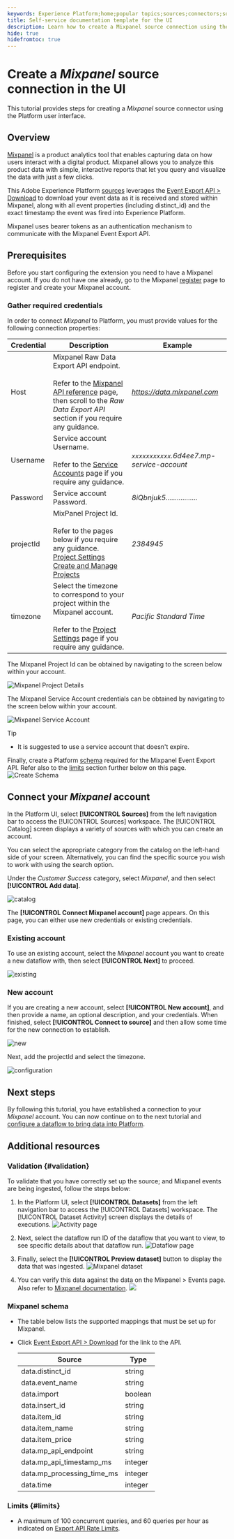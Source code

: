 ```yaml
---
keywords: Experience Platform;home;popular topics;sources;connectors;source connectors;sources sdk;sdk;SDK
title: Self-service documentation template for the UI
description: Learn how to create a Mixpanel source connection using the Adobe Experience Platform UI.
hide: true
hidefromtoc: true
---
```

# Create a *Mixpanel* source connection in the UI

This tutorial provides steps for creating a *Mixpanel* source connector using the Platform user interface.

## Overview

[Mixpanel](https://www.mixpanel.com) is a product analytics tool that enables capturing data on how users interact with a digital product. Mixpanel allows you to analyze this product data with simple, interactive reports that let you query and visualize the data with just a few clicks.

This Adobe Experience Platform [sources](https://experienceleague.adobe.com/docs/experience-platform/sources/home.html?lang=en) leverages the [Event Export API > Download](https://developer.mixpanel.com/reference/raw-event-export) to download your event data as it is received and stored within Mixpanel, along with all event properties (including distinct_id) and the exact timestamp the event was fired into Experience Platform.

Mixpanel uses bearer tokens as an authentication mechanism to communicate with the Mixpanel Event Export API.

## Prerequisites

Before you start configuring the extension you need to have a Mixpanel account. If you do not have one already, go to the Mixpanel [register](https://mixpanel.com/register/) page to register and create your Mixpanel account.

### Gather required credentials

In order to connect *Mixpanel* to Platform, you must provide values for the following connection properties:

| Credential | Description | Example |
| --- | --- | --- |
| Host | Mixpanel Raw Data Export API endpoint. <br/><br/>Refer to the [Mixpanel API reference](https://developer.mixpanel.com/reference/overview) page, then scroll to the *Raw Data Export API* section if you require any guidance. | *https://data.mixpanel.com*|
| Username | Service account Username. <br/><br/>Refer to the [Service Accounts](https://developer.mixpanel.com/reference/service-accounts#authenticating-with-a-service-account) page if you require any guidance. | *`xxxxxxxxxxx`.6d4ee7.mp-service-account* |
| Password | Service account Password. | *8iQbnjuk5.................* |
| projectId | MixPanel Project Id. <br/><br/>Refer to the pages below if you require any guidance. <br/>[Project Settings](https://help.mixpanel.com/hc/en-us/articles/115004490503-Project-Settings) <br/>[Create and Manage Projects](https://help.mixpanel.com/hc/en-us/articles/115004505106-Create-and-Manage-Projects) | *2384945* |
| timezone | Select the timezone to correspond to your project within the Mixpanel account. <br/><br/>Refer to the [Project Settings](https://help.mixpanel.com/hc/en-us/articles/115004490503-Project-Settings) page if you require any guidance.| *Pacific Standard Time* |

The Mixpanel Project Id can be obtained by navigating to the screen below within your account.

![Mixpanel Project Details](../../../../images/tutorials/create/mixpanel-export-events/mixpanel-project-settings.png?lang=en)

The Mixpanel Service Account credentials can be obtained by navigating to the screen below within your account.

![Mixpanel Service Account](../../../../images/tutorials/create/mixpanel-export-events/mixpanel-service-account.png?lang=en)

>[!TIP]
>
>* It is suggested to use a service account that doesn't expire.

Finally, create a Platform [schema](https://experienceleague.adobe.com/docs/experience-platform/xdm/schema/composition.html) required for the Mixpanel Event Export API. Refer also to the [limits](#limits) section further below on this page.
![Create Schema](../../../../images/tutorials/create/mixpanel-export-events/schema.png?lang=en)

## Connect your *Mixpanel* account

In the Platform UI, select **[!UICONTROL Sources]** from the left navigation bar to access the [!UICONTROL Sources] workspace. The [!UICONTROL Catalog] screen displays a variety of sources with which you can create an account.

You can select the appropriate category from the catalog on the left-hand side of your screen. Alternatively, you can find the specific source you wish to work with using the search option.

Under the *Customer Success* category, select *Mixpanel*, and then select **[!UICONTROL Add data]**.

![catalog](../../../../images/tutorials/create/mixpanel-export-events/catalog.png?lang=en)

The **[!UICONTROL Connect Mixpanel account]** page appears. On this page, you can either use new credentials or existing credentials.

### Existing account

To use an existing account, select the *Mixpanel* account you want to create a new dataflow with, then select **[!UICONTROL Next]** to proceed.

![existing](../../../../images/tutorials/create/mixpanel-export-events/authentication-existing-account.png?lang=en)

### New account

If you are creating a new account, select **[!UICONTROL New account]**, and then provide a name, an optional description, and your credentials. When finished, select **[!UICONTROL Connect to source]** and then allow some time for the new connection to establish.

![new](../../../../images/tutorials/create/mixpanel-export-events/authentication-new-account.png?lang=en)

Next, add the projectId and select the timezone.

![configuration](../../../../images/tutorials/create/mixpanel-export-events/authentication-configuration.png?lang=en)

## Next steps

By following this tutorial, you have established a connection to your *Mixpanel* account. You can now continue on to the next tutorial and [configure a dataflow to bring data into Platform](https://experienceleague.adobe.com/docs/experience-platform/sources/ui-tutorials/dataflow/crm.html).

## Additional resources

### Validation {#validation}

To validate that you have correctly set up the source; and Mixpanel events are being ingested, follow the steps below:

1. In the Platform UI, select **[!UICONTROL Datasets]** from the left navigation bar to access the [!UICONTROL Datasets] workspace. The [!UICONTROL Dataset Activity] screen displays the details of executions.
![Activity page](../../../../images/tutorials/create/mixpanel-export-events/dataset-activity.png?lang=en)

1. Next, select the dataflow run ID of the dataflow that you want to view, to see specific details about that dataflow run.
![Dataflow page](../../../../images/tutorials/create/mixpanel-export-events/dataflow-monitoring.png?lang=en)

1. Finally, select the **[!UICONTROL Preview dataset]** button to display the data that was ingested.
![Mixpanel dataset](../../../../images/tutorials/create/mixpanel-export-events/preview-dataset.png?lang=en)

1. You can verify this data against the data on the Mixpanel > Events page. Also refer to [Mixpanel documentation](https://help.mixpanel.com/hc/en-us/articles/4402837164948-Events-formerly-Live-View-).
![](../../../../images/tutorials/create/mixpanel-export-events/mixpanel-events.png?lang=en)

### Mixpanel schema

* The table below lists the supported mappings that must be set up for Mixpanel. 
* Click [Event Export API > Download](https://developer.mixpanel.com/reference/raw-event-export) for the link to the API.

   | Source | Type |
   |---|---|
   |data.distinct_id|string|
   |data.event_name|string|
   |data.import|boolean|
   |data.insert_id|string|
   |data.item_id|string|
   |data.item_name|string|
   |data.item_price|string|
   |data.mp_api_endpoint|string|
   |data.mp_api_timestamp_ms|integer|
   |data.mp_processing_time_ms|integer|
   |data.time|integer|

### Limits {#limits}
* A maximum of 100 concurrent queries, and 60 queries per hour as indicated on [Export API Rate Limits](https://help.mixpanel.com/hc/en-us/articles/115004602563-Rate-Limits-for-API-Endpoints).